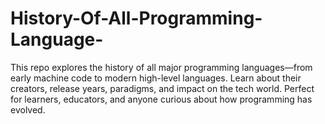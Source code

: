 # History-Of-All-Programming-Language-
This repo explores the history of all major programming languages—from early machine code to modern high-level languages. Learn about their creators, release years, paradigms, and impact on the tech world. Perfect for learners, educators, and anyone curious about how programming has evolved.
